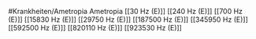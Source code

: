 #Krankheiten/Ametropia
Ametropia
[[30 Hz (E)]]
[[240 Hz (E)]]
[[700 Hz (E)]]
[[15830 Hz (E)]]
[[29750 Hz (E)]]
[[187500 Hz (E)]]
[[345950 Hz (E)]]
[[592500 Hz (E)]]
[[820110 Hz (E)]]
[[923530 Hz (E)]]
